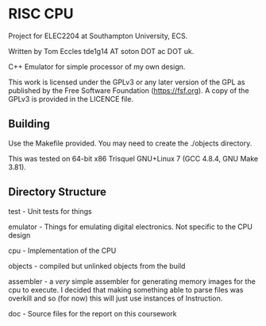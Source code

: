 # RISC CPU
Project for ELEC2204 at Southampton University, ECS.

Written by Tom Eccles tde1g14 AT soton DOT ac DOT uk.

C++ Emulator for simple processor of my own design.

This work is licensed under the GPLv3 or any later version of the GPL as published by the Free Software Foundation (https://fsf.org).
A copy of the GPLv3 is provided in the LICENCE file.

## Building
Use the Makefile provided. You may need to create the ./objects directory. 

This was tested on 64-bit x86 Trisquel GNU+Linux 7 (GCC 4.8.4, GNU Make 3.81). 

## Directory Structure
test - Unit tests for things

emulator - Things for emulating digital electronics. Not specific to the CPU design

cpu - Implementation of the CPU

objects - compiled but unlinked objects from the build

assembler - a *very* simple assembler for generating memory images for the cpu to execute. I decided that making something able to parse files was overkill and so (for now) this will just use instances of Instruction.

doc - Source files for the report on this coursework

